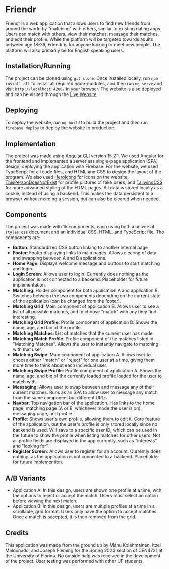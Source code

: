 # Friendr
Friendr is a web application that allows users to find new friends from around the world by “matching” with others, similar to existing dating apps. Users can match with others, view their matches, message their matches, and edit their profile. While the platform will be targeted towards adults between age 18-29, Friendr is for anyone looking to meet new people. The platform will also primarily be for English speaking users.

## Installation/Running
The project can be cloned using `git clone`. Once installed locally, run `npm install all` to install all required node-modules, and then run `ng serve` and visit `http://localhost:4200/` in your browser. The website is also deployed and can be visited through the [Live Website](https://friendr-e03c7.web.app/).

## Deploying
To deploy the website, run `ng build` to build the project and then run `firebase deploy` to deploy the website to production.

## Implementation
The project was made using [Angular CLI](https://github.com/angular/angular-cli) version 15.2.1. We used Angular for the frontend and implemented a serverless single-page application (SPA) design, deploying the application with Firebase. For the website, we used TypeScript for all code files, and HTML and CSS to design the layout of the program. We also used [HeroIcons](https://heroicons.com/) for icons on the website, [ThisPersonDoesNotExist](https://thispersondoesnotexist.com/) for profile pictures of fake users, and [TailwindCSS](https://tailwindcss.com/) for more advanced styling of the HTML pages. All data is stored locally as a cookie, instead of using a backend. This makes the data persistent to a browser without needing a session, but can also be cleared when needed.

## Components
The project was made with 15 components, each using both a universal `styles.css` document and an individual CSS, HTML, and TypeScript file. The components are:
- **Button**: Standardized CSS button linking to another internal page
- **Footer**: Footer displaying links to main pages. Allows clearing of data and swapping between A and B applications.
- **Home Page**: Displays welcome message and buttons to start matching and login.
- **Login Screen**: Allows user to login. Currently does nothing as the application is not connected to a backend. Placeholder for future implementation.
- **Matching**: Holder component for both application A and application B. Switches between the two components depending on the current state of the application (can be changed from the footer).
- **Matching Grid**: Main component of application B. Allows user to see a list of all possible matches, and to choose "match" with any they find interesting.
- **Matching Grid Profile**: Profile component of application B. Shows the name, age, and bio of the profile.
- **Matching Matches**: List of matches that the current user has made.
- **Matching Match Profile**: Profile component of the matches listed in "Matching Matches". Allows the user to instantly navigate to matching with that user.
- **Matching Swipe**: Main component of application A. Allows user to choose either "match" or "reject" for one user at a time, giving them more time to think about each individual user.
- **Matching Swipe Profile**: Profile component of application A. Shows the name, age, and bio of the currently loaded profile loaded for the user to match with.
- **Messaging**: Allows user to swap between and message any of their current matches. Runs as an SPA to allow user to message any match from the same component but different URLs.
- **Navbar**: Top navigation bar of the application. Has links to the home page, matching page (A or B, whichever mode the user is on), messaging page, and profile.
- **Profile**: Shows user's own profile, allowing them to edit it. Core feature of the application, but the user's profile is only stored locally since no backend is used. Will save to a specific user ID, which can be used in the future to show the profile when listing matches for other users. Not all profile fields are displayed in the app currently, such as "interests" and "looking for".
- **Register Screen**: Allows user to register for an account. Currently does nothing, as the application is not connected to a backend. Placeholder for future implemention.

## A/B Variants
- Application A: In this design, users are shown one profile at a time, with the options to reject or accept the match. Users must select an option before viewing the next match.
- Application B: In this design, users are multiple profiles at a time in a scrollable, grid format. Users only have the option to accept matches. Once a match is accepted, it is then removed from the grid. 

## Credits
This application was made from the ground up by Manu Kolehmainen, Itzel Maldonado, and Joseph Fleming for the Spring 2023 section of CEN4721 at the University of Florida. No outside help was received in the development of the project. User testing was performed with other UF students.   